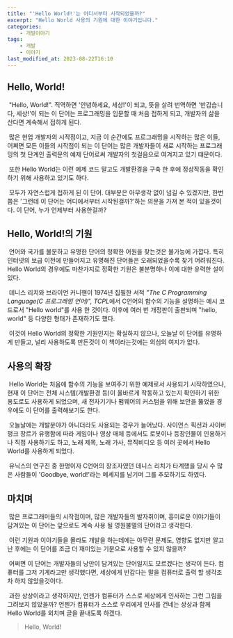 ```yaml
---
title: "'Hello World!'는 어디서부터 시작되었을까?"
excerpt: "Hello World 사용의 기원에 대한 이야기입니다."
categories:
    - 개발이야기
tags:
    - 개발
    - 이야기
last_modified_at: 2023-08-22T16:10
---
```


## Hello, World!

&nbsp;"Hello, World!". 직역하면 '안녕하세요, 세상!'이 되고, 뜻을 살려 번역하면 '반갑습니다, 세상!'이 되는 이 단어는 프로그래밍을 입문할 때 처음 접하게 되고, 개발자의 삶을 산다면 계속해서 접하게 된다.

&nbsp;많은 현업 개발자의 시작점이고, 지금 이 순간에도 프로그래밍을 시작하는 많은 이들, 어쩌면 모든 이들의 시작점이 되는 이 단어는 많은 개발자들이 새로 시작하는 프로그래밍의 첫 단계인 출력문의 예제 단어로써 개발자의 첫걸음으로 여겨지고 있기 떄문이다.

&nbsp;또한 Hello World는 이런 예제 코드 말고도 개발환경을 구축 한 후에 정상작동을 확인하기 위해 사용하고 있기도 하다.

&nbsp;모두가 자연스럽게 접하게 된 이 단어. 대부분은 아무생각 없이 넘길 수 있겠지만, 한번 쯤은 '그런데 이 단어는 어디에서부터 시작된걸까?'하는 의문을 가져 본 적이 있을것이다. 이 단어, 누가 언제부터 사용한걸까?

## Hello, World!의 기원

&nbsp;언어와 국가를 불문하고 유명한 단어의 정확한 어원을 찾는것은 불가능에 가깝다. 특히 인터넷의 보급 이전에 만들어지고 유명해진 단어들은 오래되었을수록 찾기 어려워진다. Hello World의 경우에도 마찬가지로 정확한 기원은 불분명하나 이에 대한 유력한 설이 있다.

&nbsp;데니스 리치와 브라이언 커니핸이 1974년 집필한 서적 *"The C Programming Language(C 프로그래밍 언어)", TCPL*에서 C언어의 함수의 기능을 설명하는 예시 코드로서 "Hello world"를 사용 한 것이다. 이후에 여러 번 개정판이 출판되며 "hello, world" 등 다양한 형태가 존재하기도 했다.

&nbsp;이것이 Hello World의 정확한 기원인지는 확실하지 않으나, 오늘날 이 단어를 유명하게 만들고, 널리 사용하도록 만든것이 이 책이라는것에는 의심의 여지가 없다.

## 사용의 확장

&nbsp;Hello World는 처음에 함수의 기능을 보여주기 위한 예제로서 사용되기 시작하였으나, 현재 이 단어는 전체 시스템(개발환경 등)이 올바르게 작동하고 있는지 확인하기 위한 용도로도 사용하게 되었으며, 새 전자기기나 펌웨어의 커스텀을 위해 보안을 뚫었을 경우에도 이 단어를 출력해보기도 한다.

&nbsp;오늘날에는 개발분야가 아니더라도 사용되는 경우가 늘어났다. 사이언스 픽션과 사이버펑크 장르가 유행함에 따라 게임이나 영상 매체 등에서도 로봇이나 등장인물이 인용하거나 직접 사용하기도 하고, 노래 제목, 노래 가사, 뮤직비디오 등 여러 곳에서 Hello World를 사용하게 되었다.

&nbsp;유닉스의 연구진 중 한명이자 C언어의 창조자였던 데니스 리치가 타계했을 당시 수 많은 사람들이 'Goodbye, world!'라는 메세지를 남기며 그를 추모하기도 하였다.

## 마치며

&nbsp;많은 프로그래머들의 시작점이며, 많은 개발자들의 발자취이며, 흥미로운 이야기들이 담겨있는 이 단어는 앞으로도 계속 사용 될 영원불멸의 단어라고 생각한다.

&nbsp;이런 기원과 이야기들을 몰라도 개발을 하는데에는 아무런 문제도, 영향도 없지만 알고 난 후에는 이 단어를 조금 더 재미있는 기분으로 사용할 수 있지 않을까?

&nbsp;어쩌면 이 단어는 개발자들의 낭만이 담겨있는 단어일지도 모르겠다는 생각이 든다. 컴퓨터를 그저 기계라고만 생각했다면, 세상에게 반갑다는 말을 컴퓨터로 출력 할 생각조차 하지 않았을것이다.

&nbsp;과한 상상이라고 생각하지만, 언젠가 컴퓨터가 스스로 세상에게 인사하는 그런 그림을 그려보지 않았을까? 언젠가 컴퓨터가 스스로 우리에게 인사를 건네는 상상과 함께 Hello World를 외치며 글을 끝내도록 하겠다.

> Hello, World!